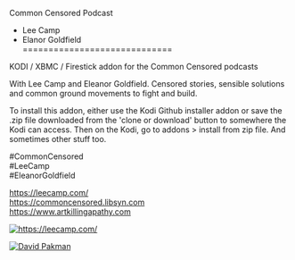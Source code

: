 Common Censored Podcast<br>
- Lee Camp<br>
- Elanor Goldfield<br>
=============================

KODI / XBMC / Firestick addon for the Common Censored podcasts

With Lee Camp and Eleanor Goldfield.
Censored stories, sensible solutions and common ground movements to fight and build.

To install this addon, either use the Kodi Github installer addon or save the .zip file downloaded from the 'clone or download' button to somewhere the Kodi can access. Then on the Kodi, go to addons > install from zip file.
And sometimes other stuff too.

#CommonCensored<br>
#LeeCamp<br>
#EleanorGoldfield<br>

https://leecamp.com/<br>
https://commoncensored.libsyn.com<br>
https://www.artkillingapathy.com<br>

<a href="https://leecamp.com/"><img src="https://secureimg.stitcher.com/feedimagesplain328/181389.jpg" alt="https://leecamp.com/">

<a href="https://leecamp.com/"><img src="https://www.davidpakman.com/wp-content/uploads/2016/03/tdps-logo.png" alt="David Pakman">
